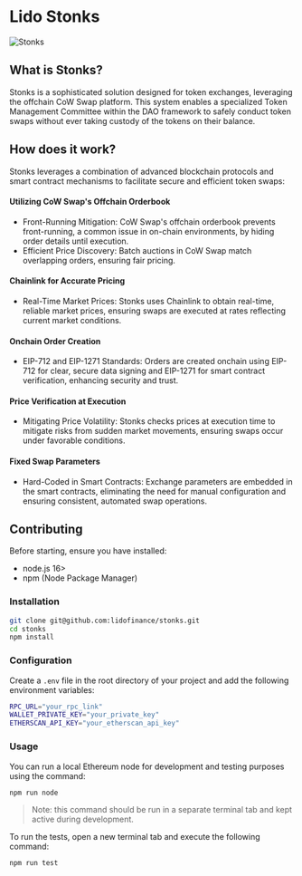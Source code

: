 # Lido Stonks

![Stonks](https://raw.githubusercontent.com/lidofinance/stonks/main/assets/stonks.jpg)

## What is Stonks?

Stonks is a sophisticated solution designed for token exchanges, leveraging the offchain CoW Swap platform. This system enables a specialized Token Management Committee within the DAO framework to safely conduct token swaps without ever taking custody of the tokens on their balance.

## How does it work?

Stonks leverages a combination of advanced blockchain protocols and smart contract mechanisms to facilitate secure and efficient token swaps:

#### Utilizing CoW Swap's Offchain Orderbook
- Front-Running Mitigation: CoW Swap's offchain orderbook prevents front-running, a common issue in on-chain environments, by hiding order details until execution.
- Efficient Price Discovery: Batch auctions in CoW Swap match overlapping orders, ensuring fair pricing.
#### Chainlink for Accurate Pricing
- Real-Time Market Prices: Stonks uses Chainlink to obtain real-time, reliable market prices, ensuring swaps are executed at rates reflecting current market conditions.
#### Onchain Order Creation
- EIP-712 and EIP-1271 Standards: Orders are created onchain using EIP-712 for clear, secure data signing and EIP-1271 for smart contract verification, enhancing security and trust.
#### Price Verification at Execution
- Mitigating Price Volatility: Stonks checks prices at execution time to mitigate risks from sudden market movements, ensuring swaps occur under favorable conditions.
#### Fixed Swap Parameters
- Hard-Coded in Smart Contracts: Exchange parameters are embedded in the smart contracts, eliminating the need for manual configuration and ensuring consistent, automated swap operations.


## Contributing

Before starting, ensure you have installed:

- node.js 16>
- npm (Node Package Manager)

### Installation

```sh
git clone git@github.com:lidofinance/stonks.git
cd stonks
npm install
```

### Configuration
Create a `.env` file in the root directory of your project and add the following environment variables:

```sh
RPC_URL="your_rpc_link"
WALLET_PRIVATE_KEY="your_private_key"
ETHERSCAN_API_KEY="your_etherscan_api_key"
```

### Usage
You can run a local Ethereum node for development and testing purposes using the command:
```sh
npm run node
```
> Note: this command should be run in a separate terminal tab and kept active during development.

To run the tests, open a new terminal tab and execute the following command:

```sh
npm run test
```